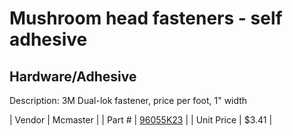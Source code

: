 # Mushroom head fasteners - self adhesive
## Hardware/Adhesive
Description: 	3M Dual-lok fastener, price per foot, 1" width 

| Vendor | Mcmaster | 
| Part # | [96055K23](http://www.mcmaster.com/) | 
| Unit Price | $3.41 | 
